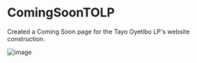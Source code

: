 # ComingSoonTOLP
Created a Coming Soon page for the Tayo Oyetibo LP's website construction.

![image](https://github.com/ChidiChuks/ComingSoonTOLP/assets/28824477/ff8c2d38-b831-4e3f-9a33-344a01568f44)

